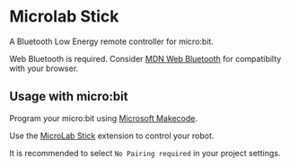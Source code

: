 # Microlab Stick

A Bluetooth Low Energy remote controller for micro:bit.

Web Bluetooth is required. Consider [MDN Web Bluetooth](https://developer.mozilla.org/en-US/docs/Web/API/Bluetooth) for compatibilty with
your browser.

## Usage with micro:bit

Program your micro:bit using [Microsoft Makecode](https://makecode.microbit.org).

Use the [MicroLab Stick](https://github.com/mdrosiadis/pxt-MicroLab-Stick) extension to control
your robot.

It is recommended to select `No Pairing required` in your project settings.


